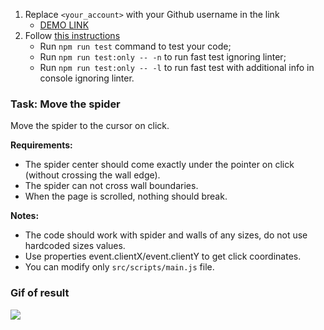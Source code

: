 1. Replace `<your_account>` with your Github username in the link
    - [DEMO LINK](https://roman-logos-frontend.github.io/js_task-move-spider-DOM/)
2. Follow [this instructions](https://mate-academy.github.io/layout_task-guideline/)
    - Run `npm run test` command to test your code;
    - Run `npm run test:only -- -n` to run fast test ignoring linter;
    - Run `npm run test:only -- -l` to run fast test with additional info in console ignoring linter.

### Task: Move the spider

Move the spider to the cursor on click.

**Requirements:**

- The spider center should come exactly under the pointer on click (without crossing the wall edge).
- The spider can not cross wall boundaries.
- When the page is scrolled, nothing should break.

**Notes:**

- The code should work with spider and walls of any sizes, do not use hardcoded sizes values.
- Use properties event.clientX/event.clientY to get click coordinates.
- You can modify only `src/scripts/main.js` file.


### Gif of result
![](example/example.gif)
